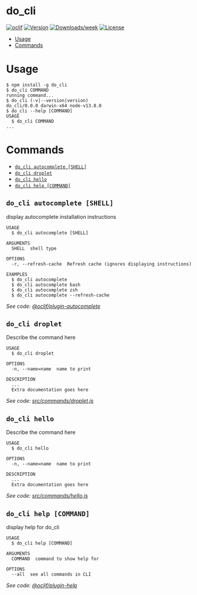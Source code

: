 do_cli
======



[![oclif](https://img.shields.io/badge/cli-oclif-brightgreen.svg)](https://oclif.io)
[![Version](https://img.shields.io/npm/v/do_cli.svg)](https://npmjs.org/package/do_cli)
[![Downloads/week](https://img.shields.io/npm/dw/do_cli.svg)](https://npmjs.org/package/do_cli)
[![License](https://img.shields.io/npm/l/do_cli.svg)](https://github.com/haikyuu/do_cli/blob/master/package.json)

<!-- toc -->
* [Usage](#usage)
* [Commands](#commands)
<!-- tocstop -->
# Usage
<!-- usage -->
```sh-session
$ npm install -g do_cli
$ do_cli COMMAND
running command...
$ do_cli (-v|--version|version)
do_cli/0.0.0 darwin-x64 node-v13.8.0
$ do_cli --help [COMMAND]
USAGE
  $ do_cli COMMAND
...
```
<!-- usagestop -->
# Commands
<!-- commands -->
* [`do_cli autocomplete [SHELL]`](#do_cli-autocomplete-shell)
* [`do_cli droplet`](#do_cli-droplet)
* [`do_cli hello`](#do_cli-hello)
* [`do_cli help [COMMAND]`](#do_cli-help-command)

## `do_cli autocomplete [SHELL]`

display autocomplete installation instructions

```
USAGE
  $ do_cli autocomplete [SHELL]

ARGUMENTS
  SHELL  shell type

OPTIONS
  -r, --refresh-cache  Refresh cache (ignores displaying instructions)

EXAMPLES
  $ do_cli autocomplete
  $ do_cli autocomplete bash
  $ do_cli autocomplete zsh
  $ do_cli autocomplete --refresh-cache
```

_See code: [@oclif/plugin-autocomplete](https://github.com/oclif/plugin-autocomplete/blob/v0.1.5/src/commands/autocomplete/index.ts)_

## `do_cli droplet`

Describe the command here

```
USAGE
  $ do_cli droplet

OPTIONS
  -n, --name=name  name to print

DESCRIPTION
  ...
  Extra documentation goes here
```

_See code: [src/commands/droplet.js](https://github.com/haikyuu/do_cli/blob/v0.0.0/src/commands/droplet.js)_

## `do_cli hello`

Describe the command here

```
USAGE
  $ do_cli hello

OPTIONS
  -n, --name=name  name to print

DESCRIPTION
  ...
  Extra documentation goes here
```

_See code: [src/commands/hello.js](https://github.com/haikyuu/do_cli/blob/v0.0.0/src/commands/hello.js)_

## `do_cli help [COMMAND]`

display help for do_cli

```
USAGE
  $ do_cli help [COMMAND]

ARGUMENTS
  COMMAND  command to show help for

OPTIONS
  --all  see all commands in CLI
```

_See code: [@oclif/plugin-help](https://github.com/oclif/plugin-help/blob/v2.2.3/src/commands/help.ts)_
<!-- commandsstop -->
